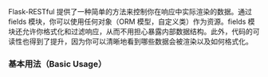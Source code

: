 Flask-RESTful 提供了一种简单的方法来控制你在响应中实际渲染的数据。通过 fields 模块，你可以使用任何对象（ORM 模型，自定义类）作为资源。fields 模块还允许你格式化和过滤响应，从而不用担心暴露内部数据结构。此外，代码的可读性也得到了提升，因为你可以清晰地看到哪些数据会被渲染以及如何格式化。

### 基本用法（Basic Usage）

